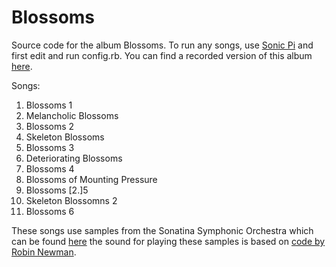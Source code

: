 # Blossoms
Source code for the album Blossoms. To run any songs, use [Sonic Pi](https://sonic-pi.net/) and first edit and run config.rb. You can find a recorded version of this album [here](https://beguiledbyguillotining.bandcamp.com/album/blossoms).

Songs:
1. Blossoms 1
2. Melancholic Blossoms
3. Blossoms 2
4. Skeleton Blossoms
5. Blossoms 3
6. Deteriorating Blossoms
7. Blossoms 4
8. Blossoms of Mounting Pressure
9. Blossoms [2.]5
10. Skeleton Blossomns 2
11. Blossoms 6

These songs use samples from the Sonatina Symphonic Orchestra which can be found [here](https://github.com/peastman/sso) the sound for playing these samples is based on [code by Robin Newman](https://rbnrpi.wordpress.com/2016/03/16/sonatina-symphonic-orchestra-revisited-to-give-55-sample-voices-for-sonic-pi/).
